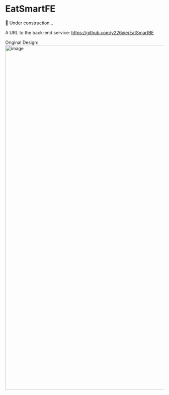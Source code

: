 # EatSmartFE

🚧 Under construction...

A URL to the back-end service: https://github.com/y226xie/EatSmartBE


Original Design:
<img width="1090" alt="image" src="https://user-images.githubusercontent.com/35283396/137164679-f36f0f69-5d4e-4d30-81b6-c658edb199f7.png">
